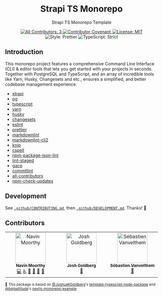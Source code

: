 <h1 align="center">Strapi TS Monorepo</h1>

<p align="center">Strapi TS Monorepo Template</p>

<p align="center">
	<a href="#contributors" target="_blank">
<!-- prettier-ignore-start -->
<!-- ALL-CONTRIBUTORS-BADGE:START - Do not remove or modify this section -->
<img alt="All Contributors: 3" src="https://img.shields.io/badge/all_contributors-3-21bb42.svg" />
<!-- ALL-CONTRIBUTORS-BADGE:END -->
<!-- prettier-ignore-end -->
	</a>
	<a href="https://github.com/timelessco/strapi-ts-monorepo/blob/main/.github/CODE_OF_CONDUCT.md" target="_blank">
		<img alt="Contributor Covenant" src="https://img.shields.io/badge/code_of_conduct-enforced-21bb42" />
	</a>
	<a href="https://github.com/timelessco/strapi-ts-monorepo/blob/main/LICENSE.md" target="_blank">
		<img alt="License: MIT" src="https://img.shields.io/github/license/timelessco/strapi-ts-monorepo?color=21bb42">
	</a>
	<img alt="Style: Prettier" src="https://img.shields.io/badge/style-prettier-21bb42.svg" />
	<img alt="TypeScript: Strict" src="https://img.shields.io/badge/typescript-strict-21bb42.svg" />
</p>

## Introduction

This monorepo project features a comprehensive Command Line Interface (CLI) & editor tools that lets you get started with your projects in seconds. Together with PostgreSQL and TypeScript, and an array of incredible tools like Yarn, Husky, Changesets and etc., ensures a simplified, and better codebase management experience.

- [strapi](https://github.com/strapi/strapi)
- [pg](https://www.postgresql.org/)
- [typescript](https://github.com/microsoft/TypeScript)
- [yarn](https://github.com/yarnpkg/berry)
- [husky](https://github.com/typicode/husky)
- [changesets](https://github.com/changesets/changesets)
- [eslint](https://github.com/eslint/eslint)
- [prettier](https://github.com/prettier/prettier)
- [markdownlint](https://github.com/DavidAnson/markdownlint)
- [markdownlint-cli2](https://github.com/DavidAnson/markdownlint-cli2)
- [knip](https://github.com/webpro/knip)
- [cspell](https://github.com/streetsidesoftware/cspell)
- [npm-package-json-lint](https://github.com/tclindner/npm-package-json-lint)
- [lint-staged](https://github.com/okonet/lint-staged)
- [gacp](https://github.com/vivaxy/gacp)
- [commitlint](https://github.com/conventional-changelog/commitlint)
- [all-contributors](https://github.com/all-contributors/all-contributors)
- [npm-check-updates](https://github.com/raineorshine/npm-check-updates)

## Development

See [`.github/CONTRIBUTING.md`](./.github/CONTRIBUTING.md), then
[`.github/DEVELOPMENT.md`](./.github/DEVELOPMENT.md). Thanks! 💖

## Contributors

<!-- spellchecker: disable -->
<!-- ALL-CONTRIBUTORS-LIST:START - Do not remove or modify this section -->
<!-- prettier-ignore-start -->
<!-- markdownlint-disable -->
<table>
  <tbody>
    <tr>
      <td align="center" valign="top" width="14.28%"><a href="https://navinmoorthy.me/"><img src="https://avatars.githubusercontent.com/u/39694575?v=4?s=100" width="100px;" alt="Navin Moorthy"/><br /><sub><b>Navin Moorthy</b></sub></a><br /><a href="https://github.com/timelessco/strapi-ts-monorepo/commits?author=navin-moorthy" title="Code">💻</a> <a href="#a11y-navin-moorthy" title="Accessibility">️️️️♿️</a> <a href="https://github.com/timelessco/strapi-ts-monorepo/commits?author=navin-moorthy" title="Documentation">📖</a> <a href="#design-navin-moorthy" title="Design">🎨</a> <a href="#ideas-navin-moorthy" title="Ideas, Planning, & Feedback">🤔</a> <a href="#maintenance-navin-moorthy" title="Maintenance">🚧</a></td>
      <td align="center" valign="top" width="14.28%"><a href="http://www.joshuakgoldberg.com"><img src="https://avatars.githubusercontent.com/u/3335181?v=4?s=100" width="100px;" alt="Josh Goldberg"/><br /><sub><b>Josh Goldberg</b></sub></a><br /><a href="#tool-JoshuaKGoldberg" title="Tools">🔧</a></td>
      <td align="center" valign="top" width="14.28%"><a href="https://github.com/belgattitude"><img src="https://avatars.githubusercontent.com/u/259798?v=4?s=100" width="100px;" alt="Sébastien Vanvelthem"/><br /><sub><b>Sébastien Vanvelthem</b></sub></a><br /><a href="#tool-belgattitude" title="Tools">🔧</a></td>
    </tr>
  </tbody>
</table>

<!-- markdownlint-restore -->
<!-- prettier-ignore-end -->

<!-- ALL-CONTRIBUTORS-LIST:END -->
<!-- spellchecker: enable -->

<!-- You can remove this notice if you don't want it 🙂 no worries! -->

<sub> 💙 This package is based on
[@JoshuaKGoldberg](https://github.com/JoshuaKGoldberg)'s
[template-typescript-node-package](https://github.com/JoshuaKGoldberg/template-typescript-node-package)
and [@belgattitude](https://github.com/belgattitude)'s
[nextjs-monorepo-example](https://github.com/belgattitude/nextjs-monorepo-example)<sub>
